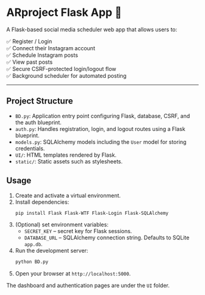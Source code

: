 # ARproject Flask App 🚀

A Flask-based social media scheduler web app that allows users to:

✅ Register / Login  
✅ Connect their Instagram account  
✅ Schedule Instagram posts  
✅ View past posts  
✅ Secure CSRF-protected login/logout flow  
✅ Background scheduler for automated posting  

---

## Project Structure

- `BD.py`: Application entry point configuring Flask, database, CSRF, and the auth blueprint.
- `auth.py`: Handles registration, login, and logout routes using a Flask blueprint.
- `models.py`: SQLAlchemy models including the `User` model for storing credentials.
- `UI/`: HTML templates rendered by Flask.
- `static/`: Static assets such as stylesheets.

## Usage

1. Create and activate a virtual environment.
2. Install dependencies:
   ```bash
   pip install Flask Flask-WTF Flask-Login Flask-SQLAlchemy
   ```
3. (Optional) set environment variables:
   - `SECRET_KEY` – secret key for Flask sessions.
   - `DATABASE_URL` – SQLAlchemy connection string. Defaults to SQLite `app.db`.
4. Run the development server:
   ```bash
   python BD.py
   ```
5. Open your browser at `http://localhost:5000`.

The dashboard and authentication pages are under the `UI` folder.
